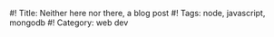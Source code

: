 #! Title: Neither here nor there, a blog post
#! Tags: node, javascript, mongodb
#! Category: web dev

